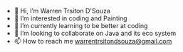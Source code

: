 - 👋 Hi, I’m Warren Trsiton D'Souza
- 👀 I’m interested in coding and Painting
- 🌱 I’m currently learning to be better at coding
- 💞️ I’m looking to collaborate on Java and its eco system
- 📫 How to reach me warrentrsitondsouza@gmail.com
